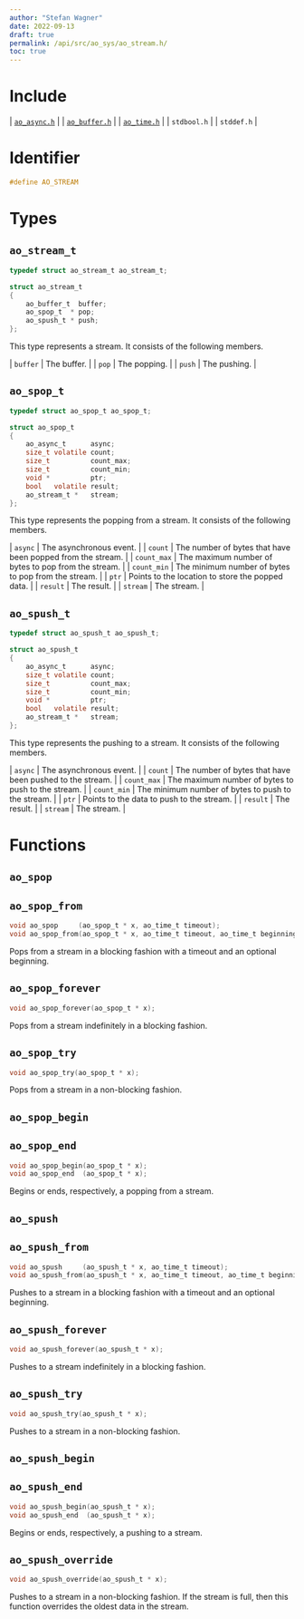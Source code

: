 ```yaml
---
author: "Stefan Wagner"
date: 2022-09-13
draft: true
permalink: /api/src/ao_sys/ao_stream.h/
toc: true
---
```


# Include

| [`ao_async.h`](ao_async.h.md) |
| [`ao_buffer.h`](../ao/ao_buffer.h.md) |
| [`ao_time.h`](ao_time.h.md) |
| `stdbool.h` |
| `stddef.h` |

# Identifier

```c
#define AO_STREAM
```

# Types

## `ao_stream_t`

```c
typedef struct ao_stream_t ao_stream_t;
```

```c
struct ao_stream_t
{
    ao_buffer_t  buffer;
    ao_spop_t  * pop;
    ao_spush_t * push;
};
```

This type represents a stream. It consists of the following members.

| `buffer` | The buffer. |
| `pop` | The popping. |
| `push` | The pushing. |

## `ao_spop_t`

```c
typedef struct ao_spop_t ao_spop_t;
```

```c
struct ao_spop_t
{
    ao_async_t      async;
    size_t volatile count;
    size_t          count_max;
    size_t          count_min;
    void *          ptr;
    bool   volatile result;
    ao_stream_t *   stream;
};
```

This type represents the popping from a stream. It consists of the following members.

| `async` | The asynchronous event. |
| `count` | The number of bytes that have been popped from the stream. |
| `count_max` | The maximum number of bytes to pop from the stream. |
| `count_min` | The minimum number of bytes to pop from the stream. |
| `ptr` | Points to the location to store the popped data.  |
| `result` | The result. |
| `stream` | The stream. |

## `ao_spush_t`

```c
typedef struct ao_spush_t ao_spush_t;
```

```c
struct ao_spush_t
{
    ao_async_t      async;
    size_t volatile count;
    size_t          count_max;
    size_t          count_min;
    void *          ptr;
    bool   volatile result;
    ao_stream_t *   stream;
};
```

This type represents the pushing to a stream. It consists of the following members.

| `async` | The asynchronous event. |
| `count` | The number of bytes that have been pushed to the stream. |
| `count_max` | The maximum number of bytes to push to the stream. |
| `count_min` | The minimum number of bytes to push to the stream. |
| `ptr` | Points to the data to push to the stream. |
| `result` | The result. |
| `stream` | The stream. |

# Functions

## `ao_spop`
## `ao_spop_from`

```c
void ao_spop     (ao_spop_t * x, ao_time_t timeout);
void ao_spop_from(ao_spop_t * x, ao_time_t timeout, ao_time_t beginning);
```

Pops from a stream in a blocking fashion with a timeout and an optional beginning.

## `ao_spop_forever`

```c
void ao_spop_forever(ao_spop_t * x);
```

Pops from a stream indefinitely in a blocking fashion.

## `ao_spop_try`

```c
void ao_spop_try(ao_spop_t * x);
```

Pops from a stream in a non-blocking fashion.

## `ao_spop_begin`
## `ao_spop_end`

```c
void ao_spop_begin(ao_spop_t * x);
void ao_spop_end  (ao_spop_t * x);
```

Begins or ends, respectively, a popping from a stream.

## `ao_spush`
## `ao_spush_from`

```c
void ao_spush     (ao_spush_t * x, ao_time_t timeout);
void ao_spush_from(ao_spush_t * x, ao_time_t timeout, ao_time_t beginning);
```

Pushes to a stream in a blocking fashion with a timeout and an optional beginning.

## `ao_spush_forever`

```c
void ao_spush_forever(ao_spush_t * x);
```

Pushes to a stream indefinitely in a blocking fashion.

## `ao_spush_try`

```c
void ao_spush_try(ao_spush_t * x);
```

Pushes to a stream in a non-blocking fashion.

## `ao_spush_begin`
## `ao_spush_end`

```c
void ao_spush_begin(ao_spush_t * x);
void ao_spush_end  (ao_spush_t * x);
```

Begins or ends, respectively, a pushing to a stream.

## `ao_spush_override`

```c
void ao_spush_override(ao_spush_t * x);
```

Pushes to a stream in a non-blocking fashion. If the stream is full, then this function overrides the oldest data in the stream.
